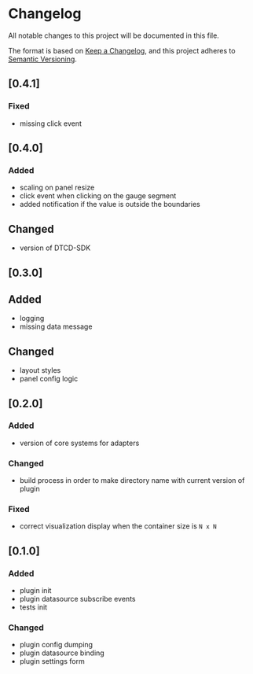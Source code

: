 # Changelog

All notable changes to this project will be documented in this file.

The format is based on [Keep a Changelog](https://keepachangelog.com/en/1.0.0/),
and this project adheres to [Semantic Versioning](https://semver.org/spec/v2.0.0.html).

## [0.4.1]

### Fixed
- missing click event

## [0.4.0]

### Added

- scaling on panel resize
- click event when clicking on the gauge segment
- added notification if the value is outside the boundaries

## Changed

- version of DTCD-SDK

## [0.3.0]

## Added

- logging
- missing data message

## Changed

- layout styles
- panel config logic

## [0.2.0]

### Added

- version of core systems for adapters

### Changed

- build process in order to make directory name with current version of plugin

### Fixed

- correct visualization display when the container size is `N x N`

## [0.1.0]

### Added

- plugin init
- plugin datasource subscribe events
- tests init

### Changed

- plugin config dumping
- plugin datasource binding
- plugin settings form
